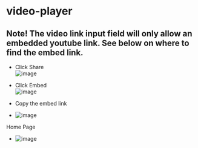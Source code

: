 # video-player


## Note! The video link input field will only allow an embedded youtube link. See below on where to find the embed link.

* Click Share <br>
 ![image](https://github.com/XINEXPORT/video-player/assets/40744735/d0b77767-daa9-4dc1-9ad8-015136f34246)


* Click Embed <br>
![image](https://github.com/XINEXPORT/video-player/assets/40744735/3053b7a9-98fd-4ab7-8ce9-dee791a5dc6f) 


* Copy the embed link <br>
* ![image](https://github.com/XINEXPORT/video-player/assets/40744735/5a4b6ef7-9a70-4925-b130-23b77bcdeb69)


Home Page <br>
* ![image](https://github.com/XINEXPORT/video-player/assets/40744735/ed614645-f50b-492e-b4a6-0cf8afa4a66e)
